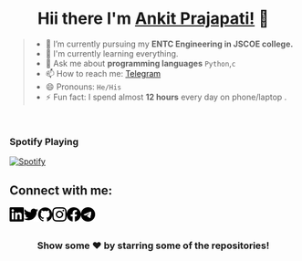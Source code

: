 
<div align="center">

# Hii there I'm [Ankit Prajapati!][github] 👋
 
</div>

> - 🔭 I’m currently pursuing my **ENTC Engineering in JSCOE college.**  
> - 🤣 I'm currently learning everything.  
> - 💬 Ask me about **programming languages** `Python`,`c`
> - 📫 How to reach me: [Telegram][telegram] 
> - 😄 Pronouns: `He/His`  
> - ⚡ Fun fact: I spend almost **12 hours** every day on phone/laptop .  

<br>

### Spotify Playing

[![Spotify](https://novatorem-spotify-nine.vercel.app/api/spotify?background_color=0d1117&border_color=ffffff)](https://open.spotify.com/user/31zhiyhixszdvykt5tjg5vwvtfri)


## Connect with me:
<div align="center">

<a href="https://linkedin.com/in/MR-ANKEY">
  <img align="left" alt="Ankit's Linkdein" width="25px" src="./images/linkedin.svg" />
</a>
<a href="https://twitter.com/MR_ANKEY">
  <img align="left" alt="Ankit's Twitter" width="25px" src="./images/twitter.svg" />
</a>
<a href="https://github.com/MR-ANKEY">
  <img align="left" alt="Ankit's Github" width="25px" src="./images/github.svg" />
</a>
<a href="https://instagram.com/MR_ANKEY">
  <img align="left" alt="Ankit's Instagram" width="25px" src="./images/instagram.svg" />
</a>
<a href="https://www.facebook.com/ANKEY2603">
  <img align="left" alt="Ankit's Facebook" width="25px" src="./images/facebook.svg" />
</a>
<a href="https://t.me/MR_ANKEY">
  <img align="left" alt="Ankit's Telegram" width="25px" src="./images/telegram.svg" />
</a>

</div>


<br>
<br>

<div align="center">
 
### Show some ❤️ by starring some of the repositories!

</div>

<br/>


[twitter]: https://twitter.com/MR_ANKEY
[instagram]: https://instagram.com/MR_ANKEY
[linkedin]: https://linkedin.com/in/MR-ANKEY
[github]: https://github.com/MR-ANKEY
[telegram]: https://t.me/MR_ANKEY
[instagram]: https://www.facebook.com/ankey2603
